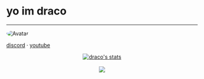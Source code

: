 # yo im draco
-----
<img src="https://cdn.discordapp.com/attachments/697225400505598044/790425846053470208/Krii.gif" alt="Avatar" style="border-radius: 75%;">


 <a href="https://discord.bio/p/8203">discord</a> 
·
<a href="https://www.youtube.com/channel/UCz6rQbYu6HIw6bq9U9bMZlg">youtube</a>


<center>
<a href="https://github.com/codeinelov">
  <img align="center" src="https://github-readme-stats.vercel.app/api?username=codeinelov&show_icons=true&include_all_commits=true&show_icons=true&title_color=fff&icon_color=0D1117&text_color=C8C8C8&bg_color=0D1117" alt="draco's stats" />
</a>
<br><br>
<a href="https://github.com/codeinelov?tab=repositories">
  <img align="center" src="https://github-readme-stats.vercel.app/api/top-langs/?username=0x31b&layout=compact&show_icons=true&title_color=fff&icon_color=0D1117&text_color=fff&bg_color=0D1117" />
</a>
<br>
<br>
</center>

